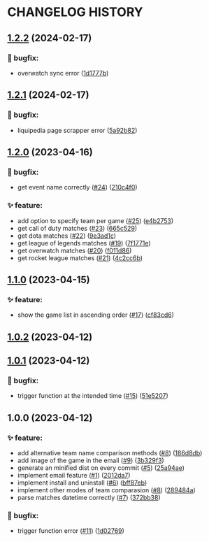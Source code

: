 # CHANGELOG HISTORY

## [1.2.2](https://github.com/lucasvtiradentes/esports-notifier/compare/v1.2.1...v1.2.2) (2024-02-17)


### 🐛 bugfix:

* overwatch sync error ([1d1777b](https://github.com/lucasvtiradentes/esports-notifier/commit/1d1777be5f30a7a2d91d0b4e215cd51b852db126))

## [1.2.1](https://github.com/lucasvtiradentes/esports-notifier/compare/v1.2.0...v1.2.1) (2024-02-17)


### 🐛 bugfix:

* liquipedia page scrapper error ([5a92b82](https://github.com/lucasvtiradentes/esports-notifier/commit/5a92b82c18a49d60ef224d16372ee719bbd27adf))

## [1.2.0](https://github.com/lucasvtiradentes/esports-notifier/compare/v1.1.0...v1.2.0) (2023-04-16)


### 🐛 bugfix:

* get event name correctly ([#24](https://github.com/lucasvtiradentes/esports-notifier/issues/24)) ([210c4f0](https://github.com/lucasvtiradentes/esports-notifier/commit/210c4f0ddedb4efbcfa784ac132947772f7fec5c))


### ✨ feature:

* add option to specify team per game ([#25](https://github.com/lucasvtiradentes/esports-notifier/issues/25)) ([e4b2753](https://github.com/lucasvtiradentes/esports-notifier/commit/e4b27537245165a431df19d80dab2785f97a8b77))
* get call of duty matches ([#23](https://github.com/lucasvtiradentes/esports-notifier/issues/23)) ([665c529](https://github.com/lucasvtiradentes/esports-notifier/commit/665c529fd2ffce19e3c8c17d1b07c2e0b921402f))
* get dota matches ([#22](https://github.com/lucasvtiradentes/esports-notifier/issues/22)) ([9e3ad1c](https://github.com/lucasvtiradentes/esports-notifier/commit/9e3ad1ced4b62482283b8d12930826e332a8dbc3))
* get league of legends matches ([#19](https://github.com/lucasvtiradentes/esports-notifier/issues/19)) ([7f1771e](https://github.com/lucasvtiradentes/esports-notifier/commit/7f1771e9dba3cd10b2bf2b24debed059ffbf1083))
* get overwatch matches ([#20](https://github.com/lucasvtiradentes/esports-notifier/issues/20)) ([f011d86](https://github.com/lucasvtiradentes/esports-notifier/commit/f011d860f596362b969d6fc5babc9c9f116d10ef))
* get rocket league matches ([#21](https://github.com/lucasvtiradentes/esports-notifier/issues/21)) ([4c2cc6b](https://github.com/lucasvtiradentes/esports-notifier/commit/4c2cc6b31778458c598c6725fe0b74d4e5915ebe))

## [1.1.0](https://github.com/lucasvtiradentes/esports-notifier/compare/v1.0.2...v1.1.0) (2023-04-15)


### ✨ feature:

* show the game list in ascending order ([#17](https://github.com/lucasvtiradentes/esports-notifier/issues/17)) ([cf83cd6](https://github.com/lucasvtiradentes/esports-notifier/commit/cf83cd679665b0fd9484f3dc51cbe280a65ae69b))

## [1.0.2](https://github.com/lucasvtiradentes/esports-notifier/compare/v1.0.1...v1.0.2) (2023-04-12)

## [1.0.1](https://github.com/lucasvtiradentes/esports-notifier/compare/v1.0.0...v1.0.1) (2023-04-12)


### 🐛 bugfix:

* trigger function at the intended time ([#15](https://github.com/lucasvtiradentes/esports-notifier/issues/15)) ([51e5207](https://github.com/lucasvtiradentes/esports-notifier/commit/51e5207ded1fa114256f076f0265a7800705962d))

## 1.0.0 (2023-04-12)


### ✨ feature:

* add alternative team name comparison methods ([#8](https://github.com/lucasvtiradentes/esports-notifier/issues/8)) ([186d8db](https://github.com/lucasvtiradentes/esports-notifier/commit/186d8db1ced9c9a5ac212ac7527382179bfc10cc))
* add image of the game in the email ([#9](https://github.com/lucasvtiradentes/esports-notifier/issues/9)) ([3b329f3](https://github.com/lucasvtiradentes/esports-notifier/commit/3b329f370b0cf2506f631c2006dac5b034da909c))
* generate an minified dist on every commit ([#5](https://github.com/lucasvtiradentes/esports-notifier/issues/5)) ([25a94ae](https://github.com/lucasvtiradentes/esports-notifier/commit/25a94ae38fd5c4dc6af160e9962b3a6463829482))
* implement email feature ([#1](https://github.com/lucasvtiradentes/esports-notifier/issues/1)) ([2012da7](https://github.com/lucasvtiradentes/esports-notifier/commit/2012da7b2bc1da09c4a29905736a6bd4761e8a33))
* implement install and uninstall ([#6](https://github.com/lucasvtiradentes/esports-notifier/issues/6)) ([bff87eb](https://github.com/lucasvtiradentes/esports-notifier/commit/bff87eb6afa9be5bf0f611e8010fb9b6893411dd))
* implement other modes of team comparasion ([#8](https://github.com/lucasvtiradentes/esports-notifier/issues/8)) ([289484a](https://github.com/lucasvtiradentes/esports-notifier/commit/289484a5726c1965345b2858b00f59ed8079327b))
* parse matches datetime correctly ([#7](https://github.com/lucasvtiradentes/esports-notifier/issues/7)) ([372bb38](https://github.com/lucasvtiradentes/esports-notifier/commit/372bb387d3333ecb05640962608df9b88062b22f))


### 🐛 bugfix:

* trigger function error ([#11](https://github.com/lucasvtiradentes/esports-notifier/issues/11)) ([1d02769](https://github.com/lucasvtiradentes/esports-notifier/commit/1d027694ea3cee32a0dd7646a89fa2c1670f45bb))
